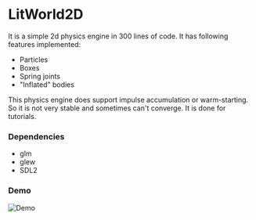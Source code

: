 # LitWorld2D
It is a simple 2d physics engine in 300 lines of code. It has following features implemented:
- Particles
- Boxes
- Spring joints
- "Inflated" bodies

This physics engine does support impulse accumulation or warm-starting. 
So it is not very stable and sometimes can't converge. It is done for tutorials.

### Dependencies
- glm
- glew
- SDL2

### Demo

![Demo](/images/all.gif?raw=true)